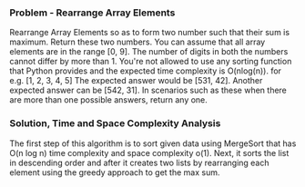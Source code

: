 ### Problem - Rearrange Array Elements

Rearrange Array Elements so as to form two number such that their sum is maximum. Return these two numbers. You can assume that all array elements are in the range [0, 9]. The number of digits in both the numbers cannot differ by more than 1. You're not allowed to use any sorting function that Python provides and the expected time complexity is O(nlog(n)).
for e.g. [1, 2, 3, 4, 5]
The expected answer would be [531, 42]. Another expected answer can be [542, 31]. In scenarios such as these when there are more than one possible answers, return any one.

### Solution, Time and Space Complexity Analysis

The first step of this algorithm is to sort given data using MergeSort that has O(n log n) time complexity and space complexity o(1). Next, it sorts the list in descending order and after it creates two lists by rearranging each element using the greedy approach to get the max sum. 

